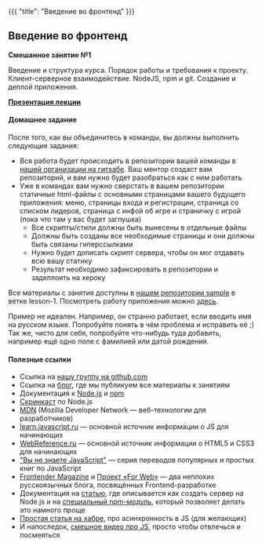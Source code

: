 {{{
	"title": "Введение во фронтенд"
}}}

## Введение во фронтенд
__Смешанное занятие №1__

Введение и структура курса. Порядок работы и требования к проекту. Клиент-серверное взаимодействие. NodeJS, npm и git. Создание и деплой приложения.

__[Презентация лекции](/slides/s1)__

#### Домашнее задание

После того, как вы объединитесь в команды, вы должны выполнить следующие задания:

- Вся работа будет происходить в репозитории вашей команды в [нашей организации на гитхабе](https://github.com/frontend-park-mail-ru). Ваш ментор создаст вам репозиторий, и вам нужно будет разобраться как с ним работать
- Уже в командах вам нужно сверстать в вашем репозитории статичные html-файлы с основными страницами вашего будущего приложения: меню, страницы входа и регистрации, страница со списком лидеров, страница с инфой об игре и страничку с игрой (пока что там у вас будет заглушка)
  - Все скрипты/стили должны быть вынесены в отдельные файлы
  - Должны быть созданы все необходимые страницы и они должны быть связаны гиперссылками
  - Нужно будет дописать скрипт сервера, чтобы он мог отдавать всю вашу статику
  - Результат необходимо зафиксировать в репозитории и задеплоить на хероку
  
Все материалы с занятия доступны в [нашем репозитории sample](https://github.com/frontend-park-mail-ru/sample/tree/lesson-1) в ветке lesson-1. Посмотреть работу приложения можно [здесь](https://sample-frontend-2k17.herokuapp.com/).

Пример не идеален. Например, он странно работает, если вводить имя на русском языке. Попробуйте понять в чём проблема и исправить её ;) Так же, чисто для себя, попробуйте что-нибудь туда добавить, например ещё одно поле с фамилией или датой рождения.

#### Полезные ссылки

<ul lang="en">
			<li>Ссылка на <a href="https://github.com/frontend-park-mail-ru">нашу группу на github.com</a></li>
			<li>Ссылка на <a href="http://frontend.tech-mail.ru/">блог</a>, где мы публикуем все материалы к занятиям</li>
			<li>Документация к <a href="https://nodejs.org/api/">Node.js</a> и <a href="https://docs.npmjs.com/">npm</a></li>
			<li><a href="https://learn.javascript.ru/screencast/nodejs">Скринкаст</a> по Node.js</li>
			<li><a href="https://developer.mozilla.org/ru/docs/Web">MDN</a> (Mozilla Developer Network &mdash; веб-технологии для разработчиков)</li>
			<li><a href="https://learn.javascript.ru/js">learn.javascript.ru</a> &mdash; основной источник информации о JS для начинающих</li>
			<li><a href="https://webref.ru/ref">WebReference.ru</a> &mdash; основной источник информации о HTML5 и CSS3 для начинающих</li>
<li><a href="https://github.com/azat-io/you-dont-know-js-ru">"Вы не знаете JavaScript"</a> &mdash; серия переводов популярных и простых книг по JavaScript</li>
			<li><a href="http://frontender.info/">Frontender Magazine</a> и <a href="http://forwebdev.ru/">Проект «For Web»</a> &mdash; два неплохих русскоязычных блога, посвящённых Frontend-разработке</li>
			<li>Документация на <a href="https://www.sitepoint.com/creating-a-http-server-in-node-js/">статью</a>, где описывается как создать сервер на Node.js и на
				<a href="https://github.com/expressjs/express">специальный npm-модуль</a>, который позволяет делать это намного проще</li>
			<li><a href="https://habrahabr.ru/company/wrike/blog/302896/">Простая статья на хабре</a>, про асинхронность в JS (для желающих)</li>
			<li>И напоследок, <a href="https://www.youtube.com/watch?v=AdGyfW7Z6nU">смешное видео про JS</a>, просто чтобы отвлечься и посмеяться</li>
</ul>
